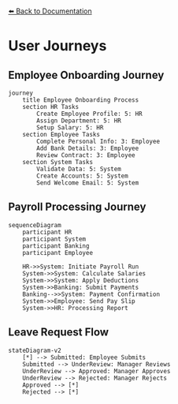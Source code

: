 [⬅️ Back to Documentation](../../README.md)

# User Journeys

## Employee Onboarding Journey

```mermaid
journey
    title Employee Onboarding Process
    section HR Tasks
        Create Employee Profile: 5: HR
        Assign Department: 5: HR
        Setup Salary: 5: HR
    section Employee Tasks
        Complete Personal Info: 3: Employee
        Add Bank Details: 3: Employee
        Review Contract: 3: Employee
    section System Tasks
        Validate Data: 5: System
        Create Accounts: 5: System
        Send Welcome Email: 5: System
```

## Payroll Processing Journey

```mermaid
sequenceDiagram
    participant HR
    participant System
    participant Banking
    participant Employee

    HR->>System: Initiate Payroll Run
    System->>System: Calculate Salaries
    System->>System: Apply Deductions
    System->>Banking: Submit Payments
    Banking-->>System: Payment Confirmation
    System->>Employee: Send Pay Slip
    System->>HR: Processing Report
```

## Leave Request Flow

```mermaid
stateDiagram-v2
    [*] --> Submitted: Employee Submits
    Submitted --> UnderReview: Manager Reviews
    UnderReview --> Approved: Manager Approves
    UnderReview --> Rejected: Manager Rejects
    Approved --> [*]
    Rejected --> [*]
```